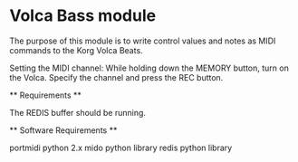 Volca Bass module
=================

The purpose of this module is to write control values and notes as MIDI commands to the Korg Volca Beats.

Setting the MIDI channel: While holding down the MEMORY button, turn on the Volca. Specify the channel and press the REC button.

** Requirements **

The REDIS buffer should be running.

** Software Requirements **

portmidi
python 2.x
mido python library
redis python library
